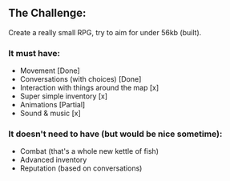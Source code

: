 ## The Challenge:
Create a really small RPG, try to aim for under 56kb (built).

### It must have:
- Movement [Done]
- Conversations (with choices) [Done]
- Interaction with things around the map [x]
- Super simple inventory [x]
- Animations [Partial]
- Sound & music [x]

### It doesn't need to have (but would be nice sometime):
- Combat (that's a whole new kettle of fish)
- Advanced inventory
- Reputation (based on conversations)
